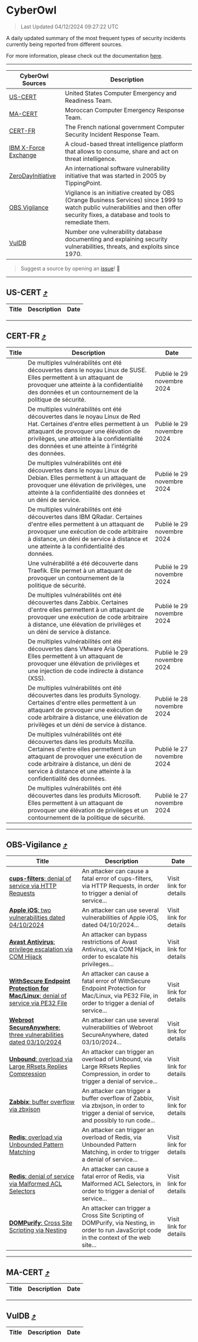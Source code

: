 
 <div id='top'></div>

# CyberOwl

 > Last Updated 04/12/2024 09:27:22 UTC
 
 A daily updated summary of the most frequent types of security incidents currently being reported from different sources.
 
 For more information, please check out the documentation [here](./docs/README.md).
 
 ---
 |CyberOwl Sources|Description|
 |---|---|
 |[US-CERT](#us-cert-arrow_heading_up)|United States Computer Emergency and Readiness Team.|
 |[MA-CERT](#ma-cert-arrow_heading_up)|Moroccan Computer Emergency Response Team.|
 |[CERT-FR](#cert-fr-arrow_heading_up)|The French national government Computer Security Incident Response Team.|
 |[IBM X-Force Exchange](#ibmcloud-arrow_heading_up)|A cloud-based threat intelligence platform that allows to consume, share and act on threat intelligence.|
 |[ZeroDayInitiative](#zerodayinitiative-arrow_heading_up)|An international software vulnerability initiative that was started in 2005 by TippingPoint.|
 |[OBS Vigilance](#obs-vigilance-arrow_heading_up)|Vigilance is an initiative created by OBS (Orange Business Services) since 1999 to watch public vulnerabilities and then offer security fixes, a database and tools to remediate them.|
 |[VulDB](#vuldb-arrow_heading_up)|Number one vulnerability database documenting and explaining security vulnerabilities, threats, and exploits since 1970.|
 
 > Suggest a source by opening an [issue](https://github.com/karimhabush/cyberowl/issues)! :raised_hands:
 ---

## US-CERT [:arrow_heading_up:](#cyberowl)

 |Title|Description|Date|
 |---|---|---|
 
 ---

## CERT-FR [:arrow_heading_up:](#cyberowl)

 |Title|Description|Date|
 |---|---|---|
 |[](https://www.cert.ssi.gouv.fr/avis/CERTFR-2024-AVI-1033/)|De multiples vulnérabilités ont été découvertes dans le noyau Linux de SUSE. Elles permettent à un attaquant de provoquer une atteinte à la confidentialité des données et un contournement de la politique de sécurité.|Publié le 29 novembre 2024|
 |[](https://www.cert.ssi.gouv.fr/avis/CERTFR-2024-AVI-1032/)|De multiples vulnérabilités ont été découvertes dans le noyau Linux de Red Hat. Certaines d'entre elles permettent à un attaquant de provoquer une élévation de privilèges, une atteinte à la confidentialité des données et une atteinte à l'intégrité des données.|Publié le 29 novembre 2024|
 |[](https://www.cert.ssi.gouv.fr/avis/CERTFR-2024-AVI-1031/)|De multiples vulnérabilités ont été découvertes dans le noyau Linux de Debian. Elles permettent à un attaquant de provoquer une élévation de privilèges, une atteinte à la confidentialité des données et un déni de service.|Publié le 29 novembre 2024|
 |[](https://www.cert.ssi.gouv.fr/avis/CERTFR-2024-AVI-1030/)|De multiples vulnérabilités ont été découvertes dans IBM QRadar. Certaines d'entre elles permettent à un attaquant de provoquer une exécution de code arbitraire à distance, un déni de service à distance et une atteinte à la confidentialité des données.|Publié le 29 novembre 2024|
 |[](https://www.cert.ssi.gouv.fr/avis/CERTFR-2024-AVI-1029/)|Une vulnérabilité a été découverte dans Traefik. Elle permet à un attaquant de provoquer un contournement de la politique de sécurité.|Publié le 29 novembre 2024|
 |[](https://www.cert.ssi.gouv.fr/avis/CERTFR-2024-AVI-1028/)|De multiples vulnérabilités ont été découvertes dans Zabbix. Certaines d'entre elles permettent à un attaquant de provoquer une exécution de code arbitraire à distance, une élévation de privilèges et un déni de service à distance.|Publié le 29 novembre 2024|
 |[](https://www.cert.ssi.gouv.fr/avis/CERTFR-2024-AVI-1027/)|De multiples vulnérabilités ont été découvertes dans VMware Aria Operations. Elles permettent à un attaquant de provoquer une élévation de privilèges et une injection de code indirecte à distance (XSS).|Publié le 29 novembre 2024|
 |[](https://www.cert.ssi.gouv.fr/avis/CERTFR-2024-AVI-1026/)|De multiples vulnérabilités ont été découvertes dans les produits Synology. Certaines d'entre elles permettent à un attaquant de provoquer une exécution de code arbitraire à distance, une élévation de privilèges et un déni de service à distance.|Publié le 28 novembre 2024|
 |[](https://www.cert.ssi.gouv.fr/avis/CERTFR-2024-AVI-1025/)|De multiples vulnérabilités ont été découvertes dans les produits Mozilla. Certaines d'entre elles permettent à un attaquant de provoquer une exécution de code arbitraire à distance, un déni de service à distance et une atteinte à la confidentialité des données.|Publié le 27 novembre 2024|
 |[](https://www.cert.ssi.gouv.fr/avis/CERTFR-2024-AVI-1024/)|De multiples vulnérabilités ont été découvertes dans les produits Microsoft. Elles permettent à un attaquant de provoquer une élévation de privilèges et un contournement de la politique de sécurité.|Publié le 27 novembre 2024|
 
 ---

## OBS-Vigilance [:arrow_heading_up:](#cyberowl)

 |Title|Description|Date|
 |---|---|---|
 |[<a href="https://vigilance.fr/vulnerability/cups-filters-denial-of-service-via-HTTP-Requests-45294" class="noirorange"><b>cups-filters</b>: denial of service via HTTP Requests</a>](https://vigilance.fr/vulnerability/cups-filters-denial-of-service-via-HTTP-Requests-45294)|An attacker can cause a fatal error of cups-filters, via HTTP Requests, in order to trigger a denial of service...|Visit link for details|
 |[<a href="https://vigilance.fr/vulnerability/Apple-iOS-two-vulnerabilities-dated-04-10-2024-45293" class="noirorange"><b>Apple iOS</b>: two vulnerabilities dated 04/10/2024</a>](https://vigilance.fr/vulnerability/Apple-iOS-two-vulnerabilities-dated-04-10-2024-45293)|An attacker can use several vulnerabilities of Apple iOS, dated 04/10/2024...|Visit link for details|
 |[<a href="https://vigilance.fr/vulnerability/Avast-Antivirus-privilege-escalation-via-COM-Hijack-45292" class="noirorange"><b>Avast Antivirus</b>: privilege escalation via COM Hijack</a>](https://vigilance.fr/vulnerability/Avast-Antivirus-privilege-escalation-via-COM-Hijack-45292)|An attacker can bypass restrictions of Avast Antivirus, via COM Hijack, in order to escalate his privileges...|Visit link for details|
 |[<a href="https://vigilance.fr/vulnerability/WithSecure-Endpoint-Protection-for-Mac-Linux-denial-of-service-via-PE32-File-45291" class="noirorange"><b>WithSecure Endpoint Protection for Mac/Linux</b>: denial of service via PE32 File</a>](https://vigilance.fr/vulnerability/WithSecure-Endpoint-Protection-for-Mac-Linux-denial-of-service-via-PE32-File-45291)|An attacker can cause a fatal error of WithSecure Endpoint Protection for Mac/Linux, via PE32 File, in order to trigger a denial of service...|Visit link for details|
 |[<a href="https://vigilance.fr/vulnerability/Webroot-SecureAnywhere-three-vulnerabilities-dated-03-10-2024-45290" class="noirorange"><b>Webroot SecureAnywhere</b>: three vulnerabilities dated 03/10/2024</a>](https://vigilance.fr/vulnerability/Webroot-SecureAnywhere-three-vulnerabilities-dated-03-10-2024-45290)|An attacker can use several vulnerabilities of Webroot SecureAnywhere, dated 03/10/2024...|Visit link for details|
 |[<a href="https://vigilance.fr/vulnerability/Unbound-overload-via-Large-RRsets-Replies-Compression-45289" class="noirorange"><b>Unbound</b>: overload via Large RRsets Replies Compression</a>](https://vigilance.fr/vulnerability/Unbound-overload-via-Large-RRsets-Replies-Compression-45289)|An attacker can trigger an overload of Unbound, via Large RRsets Replies Compression, in order to trigger a denial of service...|Visit link for details|
 |[<a href="https://vigilance.fr/vulnerability/Zabbix-buffer-overflow-via-zbxjson-45288" class="noirorange"><b>Zabbix</b>: buffer overflow via zbxjson</a>](https://vigilance.fr/vulnerability/Zabbix-buffer-overflow-via-zbxjson-45288)|An attacker can trigger a buffer overflow of Zabbix, via zbxjson, in order to trigger a denial of service, and possibly to run code...|Visit link for details|
 |[<a href="https://vigilance.fr/vulnerability/Redis-overload-via-Unbounded-Pattern-Matching-45286" class="noirorange"><b>Redis</b>: overload via Unbounded Pattern Matching</a>](https://vigilance.fr/vulnerability/Redis-overload-via-Unbounded-Pattern-Matching-45286)|An attacker can trigger an overload of Redis, via Unbounded Pattern Matching, in order to trigger a denial of service...|Visit link for details|
 |[<a href="https://vigilance.fr/vulnerability/Redis-denial-of-service-via-Malformed-ACL-Selectors-45285" class="noirorange"><b>Redis</b>: denial of service via Malformed ACL Selectors</a>](https://vigilance.fr/vulnerability/Redis-denial-of-service-via-Malformed-ACL-Selectors-45285)|An attacker can cause a fatal error of Redis, via Malformed ACL Selectors, in order to trigger a denial of service...|Visit link for details|
 |[<a href="https://vigilance.fr/vulnerability/DOMPurify-Cross-Site-Scripting-via-Nesting-45282" class="noirorange"><b>DOMPurify</b>: Cross Site Scripting via Nesting</a>](https://vigilance.fr/vulnerability/DOMPurify-Cross-Site-Scripting-via-Nesting-45282)|An attacker can trigger a Cross Site Scripting of DOMPurify, via Nesting, in order to run JavaScript code in the context of the web site...|Visit link for details|
 
 ---

## MA-CERT [:arrow_heading_up:](#cyberowl)

 |Title|Description|Date|
 |---|---|---|
 
 ---

## VulDB [:arrow_heading_up:](#cyberowl)

 |Title|Description|Date|
 |---|---|---|
 